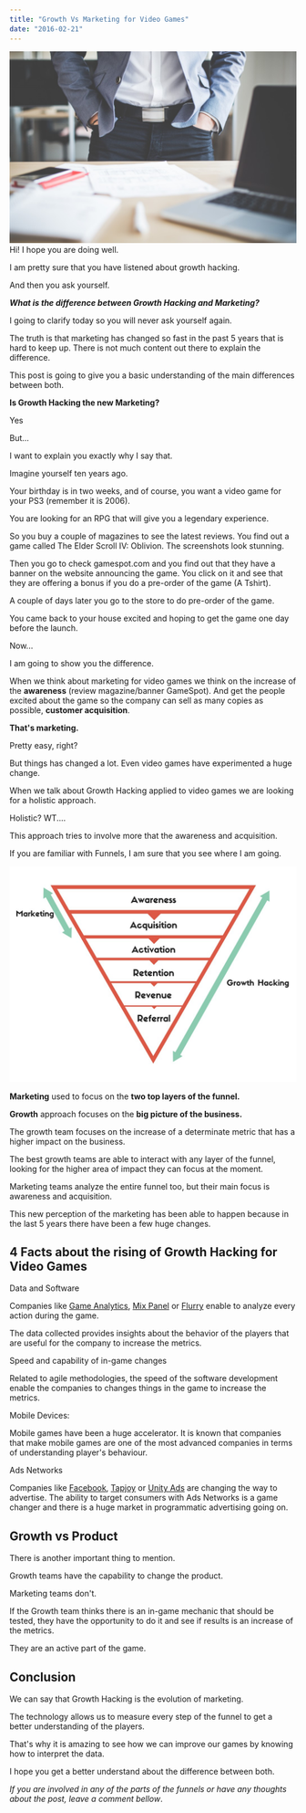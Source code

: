```yaml
---
title: "Growth Vs Marketing for Video Games"
date: "2016-02-21"
---
```


![Growth Vs Marketing for Video Games](images/picjumbo.com_HNCK8997-1024x683.jpg)Hi! I hope you are doing well.

I am pretty sure that you have listened about growth hacking.

And then you ask yourself.

**_What is the difference between Growth Hacking and Marketing?_**

I going to clarify today so you will never ask yourself again.

The truth is that marketing has changed so fast in the past 5 years that is hard to keep up. There is not much content out there to explain the difference.

This post is going to give you a basic understanding of the main differences between both.

**Is Growth Hacking the new Marketing?**

Yes

But...

I want to explain you exactly why I say that.

Imagine yourself ten years ago.

Your birthday is in two weeks, and of course, you want a video game for your PS3 (remember it is 2006).

You are looking for an RPG that will give you a legendary experience.

So you buy a couple of magazines to see the latest reviews. You find out a game called The Elder Scroll IV: Oblivion. The screenshots look stunning.

Then you go to check gamespot.com and you find out that they have a banner on the website announcing the game. You click on it and see that they are offering a bonus if you do a pre-order of the game (A Tshirt).

A couple of days later you go to the store to do pre-order of the game.

You came back to your house excited and hoping to get the game one day before the launch.

Now...

I am going to show you the difference.

When we think about marketing for video games we think on the increase of the **awareness** (review magazine/banner GameSpot). And get the people excited about the game so the company can sell as many copies as possible, **customer acquisition**.

**That's marketing.**

Pretty easy, right?

But things has changed a lot. Even video games have experimented a huge change.

When we talk about Growth Hacking applied to video games we are looking for a holistic approach.

Holistic? WT....

This approach tries to involve more that the awareness and acquisition.

If you are familiar with Funnels, I am sure that you see where I am going.

![Growth Vs Marketing for Video Games](images/Awareness2-1024x768.jpg)

**Marketing** used to focus on the **two top layers of the funnel.**

**Growth** approach focuses on the **big picture of the business.**

The growth team focuses on the increase of a determinate metric that has a higher impact on the business.

The best growth teams are able to interact with any layer of the funnel, looking for the higher area of impact they can focus at the moment.

Marketing teams analyze the entire funnel too, but their main focus is awareness and acquisition.

This new perception of the marketing has been able to happen because in the last 5 years there have been a few huge changes.

## **4 Facts about the rising of Growth Hacking for Video Games**

Data and Software

Companies like [Game Analytics](http://www.gameanalytics.com/), [Mix Panel](https://mixpanel.com/) or [Flurry](https://developer.yahoo.com/) enable to analyze every action during the game.

The data collected provides insights about the behavior of the players that are useful for the company to increase the metrics.

Speed and capability of in-game changes

Related to agile methodologies, the speed of the software development enable the companies to changes things in the game to increase the metrics.

Mobile Devices:

Mobile games have been a huge accelerator. It is known that companies that make mobile games are one of the most advanced companies in terms of understanding player's behaviour.

Ads Networks

Companies like [Facebook](https://developers.facebook.com/products/app-monetization/audience-network/), [Tapjoy](https://home.tapjoy.com/) or [Unity Ads](http://unity3d.com/es/services/ads) are changing the way to advertise. The ability to target consumers with Ads Networks is a game changer and there is a huge market in programmatic advertising going on.

## Growth vs Product

There is another important thing to mention.

Growth teams have the capability to change the product.

Marketing teams don't.

If the Growth team thinks there is an in-game mechanic that should be tested, they have the opportunity to do it and see if results is an increase of the metrics.

They are an active part of the game.

## Conclusion

We can say that Growth Hacking is the evolution of marketing.

The technology allows us to measure every step of the funnel to get a better understanding of the players.

That's why it is amazing to see how we can improve our games by knowing how to interpret the data.

I hope you get a better understand about the difference between both.

_If you are involved in any of the parts of the funnels or have any thoughts about the post, leave a comment bellow_.
